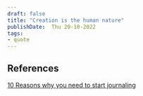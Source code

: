 ```yaml
---
draft: false
title: "Creation is the human nature"
publishDate:  Thu 20-10-2022
tags: 
- quote
---
```





## References

[10 Reasons why you need to start journaling](https://www.youtube.com/watch?v=oxZKihgx_Ps)